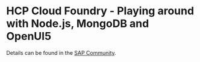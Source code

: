 # HCP Cloud Foundry - Playing around with Node.js, MongoDB and OpenUI5

Details can be found in the [SAP Community](https://blogs.sap.com/2016/09/05/hcp-cloud-foundry-playing-around-with-node-mongodb-and-ui5/).